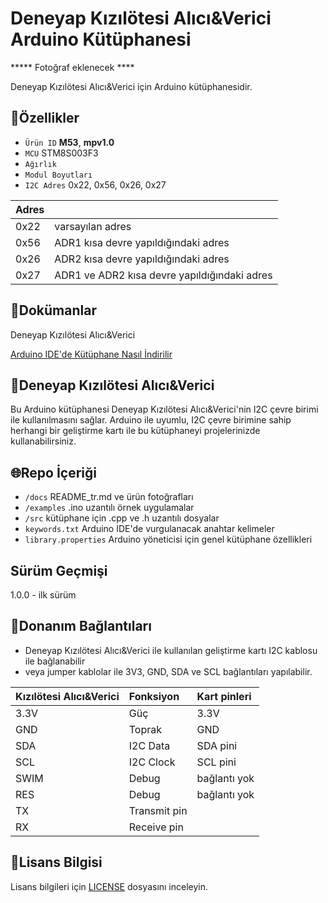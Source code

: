 # Deneyap Kızılötesi Alıcı&Verici Arduino Kütüphanesi

***** Fotoğraf eklenecek ****

Deneyap Kızılötesi Alıcı&Verici için Arduino kütüphanesidir.

## :mag_right:Özellikler 
- `Ürün ID` **M53**, **mpv1.0**
- `MCU` STM8S003F3
- `Ağırlık`
- `Modul Boyutları` 
- `I2C Adres` 0x22, 0x56, 0x26, 0x27

| Adres |  | 
| :--- | :---     |
| 0x22 | varsayılan adres |
| 0x56 | ADR1 kısa devre yapıldığındaki adres |
| 0x26 | ADR2 kısa devre yapıldığındaki adres |
| 0x27 | ADR1 ve ADR2 kısa devre yapıldığındaki adres |

## :closed_book:Dokümanlar
Deneyap Kızılötesi Alıcı&Verici 

[Arduino IDE'de Kütüphane Nasıl İndirilir](https://docs.arduino.cc/software/ide-v1/tutorials/installing-libraries)

## :pushpin:Deneyap Kızılötesi Alıcı&Verici
Bu Arduino kütüphanesi Deneyap Kızılötesi Alıcı&Verici'nin I2C çevre birimi ile kullanılmasını sağlar. Arduino ile uyumlu, I2C çevre birimine sahip herhangi bir geliştirme kartı ile bu kütüphaneyi projelerinizde kullanabilirsiniz.

## :globe_with_meridians:Repo İçeriği
- `/docs` README_tr.md ve ürün fotoğrafları
- `/examples` .ino uzantılı örnek uygulamalar
- `/src` kütüphane için .cpp ve .h uzantılı dosyalar
- `keywords.txt` Arduino IDE'de vurgulanacak anahtar kelimeler
- `library.properties` Arduino yöneticisi için genel kütüphane özellikleri

## Sürüm Geçmişi
1.0.0 - ilk sürüm

## :rocket:Donanım Bağlantıları
- Deneyap Kızılötesi Alıcı&Verici ile kullanılan geliştirme kartı I2C kablosu ile bağlanabilir
- veya jumper kablolar ile 3V3, GND, SDA ve SCL bağlantıları yapılabilir. 

| Kızılötesi Alıcı&Verici | Fonksiyon| Kart pinleri |
| :---     | :---   |   :---  |
| 3.3V     | Güç    | 3.3V    |
| GND      | Toprak |GND      |
| SDA      | I2C Data  | SDA pini |
| SCL      | I2C Clock | SCL pini|
|SWIM | Debug | bağlantı yok |
|RES  | Debug | bağlantı yok |
|TX| Transmit pin | |
|RX|  Receive pin | |

## :bookmark_tabs:Lisans Bilgisi 
Lisans bilgileri için [LICENSE](https://github.com/deneyapkart/deneyap-kizilotesi-alici-verici-arduino-library/blob/master/LICENSE) dosyasını inceleyin.
